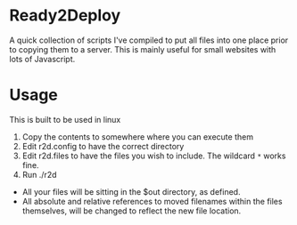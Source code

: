 # Ready2Deploy
A quick collection of scripts I've compiled to put all files into one place prior to copying them to a server. This is mainly useful for small websites with lots of Javascript.

# Usage
This is built to be used in linux

1. Copy the contents to somewhere where you can execute them
2. Edit r2d.config to have the correct directory
3. Edit r2d.files to have the files you wish to include. The wildcard `*` works fine.
4. Run ./r2d

- All your files will be sitting in the $out directory, as defined.
- All absolute and relative references to moved filenames within the files themselves, will be changed to reflect the new file location.
